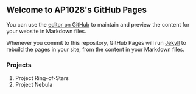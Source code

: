 ## Welcome to AP1028's GitHub Pages

You can use the [editor on GitHub](https://github.com/AP1028/ap1028.github.io/edit/main/index.md) to maintain and preview the content for your website in Markdown files.

Whenever you commit to this repository, GitHub Pages will run [Jekyll](https://jekyllrb.com/) to rebuild the pages in your site, from the content in your Markdown files.

### Projects

1. Project Ring-of-Stars
2. Project Nebula
